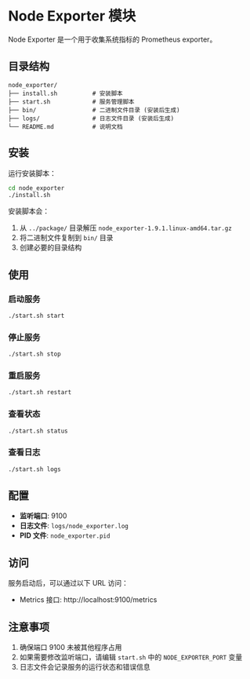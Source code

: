 # Node Exporter 模块

Node Exporter 是一个用于收集系统指标的 Prometheus exporter。

## 目录结构

```
node_exporter/
├── install.sh          # 安装脚本
├── start.sh            # 服务管理脚本
├── bin/                # 二进制文件目录 (安装后生成)
├── logs/               # 日志文件目录 (安装后生成)
└── README.md           # 说明文档
```

## 安装

运行安装脚本：

```bash
cd node_exporter
./install.sh
```

安装脚本会：
1. 从 `../package/` 目录解压 `node_exporter-1.9.1.linux-amd64.tar.gz`
2. 将二进制文件复制到 `bin/` 目录
3. 创建必要的目录结构

## 使用

### 启动服务

```bash
./start.sh start
```

### 停止服务

```bash
./start.sh stop
```

### 重启服务

```bash
./start.sh restart
```

### 查看状态

```bash
./start.sh status
```

### 查看日志

```bash
./start.sh logs
```

## 配置

- **监听端口**: 9100
- **日志文件**: `logs/node_exporter.log`
- **PID 文件**: `node_exporter.pid`

## 访问

服务启动后，可以通过以下 URL 访问：

- Metrics 接口: http://localhost:9100/metrics

## 注意事项

1. 确保端口 9100 未被其他程序占用
2. 如果需要修改监听端口，请编辑 `start.sh` 中的 `NODE_EXPORTER_PORT` 变量
3. 日志文件会记录服务的运行状态和错误信息 